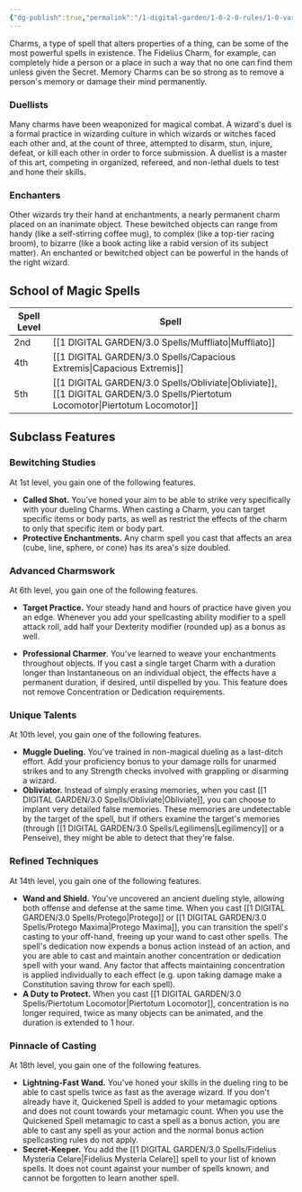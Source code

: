```yaml
---
{"dg-publish":true,"permalink":"/1-digital-garden/1-0-2-0-rules/1-0-variant-rules/01-05-1-schools-of-magic-charms/"}
---
```


Charms, a type of spell that alters properties of a thing, can be some of the most powerful spells in existence. The Fidelius Charm, for example, can completely hide a person or a place in such a way that no one can find them unless given the Secret. Memory Charms can be so strong as to remove a person's memory or damage their mind permanently.

### Duellists

Many charms have been weaponized for magical combat. A wizard's duel is a formal practice in wizarding culture in which wizards or witches faced each other and, at the count of three, attempted to disarm, stun, injure, defeat, or kill each other in order to force submission. A duellist is a master of this art, competing in organized, refereed, and non-lethal duels to test and hone their skills.

### Enchanters

Other wizards try their hand at enchantments, a nearly permanent charm placed on an inanimate object. These bewitched objects can range from handy (like a self-stirring coffee mug), to complex (like a top-tier racing broom), to bizarre (like a book acting like a rabid version of its subject matter). An enchanted or bewitched object can be powerful in the hands of the right wizard.

## School of Magic Spells

| Spell Level | Spell                                  |
| ----------- | -------------------------------------- |
| 2nd         | [[1 DIGITAL GARDEN/3.0 Spells/Muffliato\|Muffliato]]                          |
| 4th         | [[1 DIGITAL GARDEN/3.0 Spells/Capacious Extremis\|Capacious Extremis]]                 |
| 5th         | [[1 DIGITAL GARDEN/3.0 Spells/Obliviate\|Obliviate]], [[1 DIGITAL GARDEN/3.0 Spells/Piertotum Locomotor\|Piertotum Locomotor]] |

## Subclass Features

### Bewitching Studies

At 1st level, you gain one of the following features.

* **Called Shot.** You've honed your aim to be able to strike very specifically with your dueling Charms. When casting a Charm, you can target specific items or body parts, as well as restrict the effects of the charm to only that specific item or body part.
* **Protective Enchantments.** Any charm spell you cast that affects an area (cube, line, sphere, or cone) has its area's size doubled.

### Advanced Charmswork

At 6th level, you gain one of the following features.

* **Target Practice.** Your steady hand and hours of practice have given you an edge. Whenever you add your spellcasting ability modifier to a spell attack roll, add half your Dexterity modifier (rounded up) as a bonus as well.
- **Professional Charmer**. You've learned to weave your enchantments throughout objects. If you cast a single target Charm with a duration longer than Instantaneous on an individual object, the effects have a permanent duration, if desired, until dispelled by you. This feature does not remove Concentration or Dedication requirements.

### Unique Talents

At 10th level, you gain one of the following features.

* **Muggle Dueling.** You've trained in non-magical dueling as a last-ditch effort. Add your proficiency bonus to your damage rolls for unarmed strikes and to any Strength checks involved with grappling or disarming a wizard.
* **Obliviator.** Instead of simply erasing memories, when you cast [[1 DIGITAL GARDEN/3.0 Spells/Obliviate\|Obliviate]], you can choose to implant very detailed false memories. These memories are undetectable by the target of the spell, but if others examine the target's memories (through [[1 DIGITAL GARDEN/3.0 Spells/Legilimens\|Legilimency]] or a Penseive), they might be able to detect that they're false.

### Refined Techniques

At 14th level, you gain one of the following features.

* **Wand and Shield.** You've uncovered an ancient dueling style, allowing both offense and defense at the same time. When you cast [[1 DIGITAL GARDEN/3.0 Spells/Protego\|Protego]] or [[1 DIGITAL GARDEN/3.0 Spells/Protego Maxima\|Protego Maxima]], you can transition the spell's casting to your off-hand, freeing up your wand to cast other spells. The spell's dedication now expends a bonus action instead of an action, and you are able to cast and maintain another concentration or dedication spell with your wand. Any factor that affects maintaining concentration is applied individually to each effect (e.g. upon taking damage make a Constitution saving throw for each spell).
* **A Duty to Protect.** When you cast [[1 DIGITAL GARDEN/3.0 Spells/Piertotum Locomotor\|Piertotum Locomotor]], concentration is no longer required, twice as many objects can be animated, and the duration is extended to 1 hour.

### Pinnacle of Casting

At 18th level, you gain one of the following features.

* **Lightning-Fast Wand.** You've honed your skills in the dueling ring to be able to cast spells twice as fast as the average wizard. If you don't already have it, Quickened Spell is added to your metamagic options and does not count towards your metamagic count. When you use the Quickened Spell metamagic to cast a spell as a bonus action, you are able to cast any spell as your action and the normal bonus action spellcasting rules do not apply.
* **Secret-Keeper.** You add the [[1 DIGITAL GARDEN/3.0 Spells/Fidelius Mysteria Celare\|Fidelius Mysteria Celare]] spell to your list of known spells. It does not count against your number of spells known, and cannot be forgotten to learn another spell.